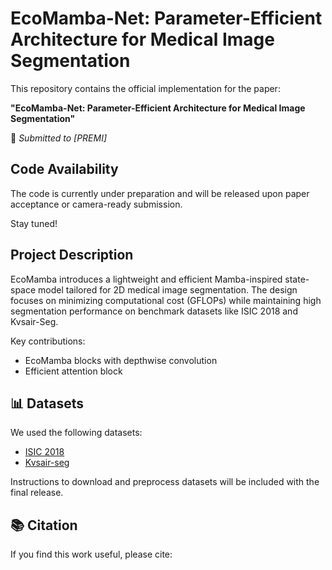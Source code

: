 # EcoMamba-Net: Parameter-Efficient Architecture for Medical Image Segmentation

This repository contains the official implementation for the paper:

**"EcoMamba-Net: Parameter-Efficient Architecture for Medical Image Segmentation"**

📄 *Submitted to [PREMI]*

## Code Availability

The code is currently under preparation and will be released upon paper acceptance or camera-ready submission.

Stay tuned! 

## Project Description

EcoMamba introduces a lightweight and efficient Mamba-inspired state-space model tailored for 2D medical image segmentation. The design focuses on minimizing computational cost (GFLOPs) while maintaining high segmentation performance on benchmark datasets like ISIC 2018 and Kvsair-Seg.

Key contributions:
- EcoMamba blocks with depthwise convolution
- Efficient attention block

## 📊 Datasets

We used the following datasets:
- [ISIC 2018](https://challenge2018.isic-archive.com/)
- [Kvsair-seg](https://www.synapse.org/#!Synapse:syn3193805/wiki/217789)

Instructions to download and preprocess datasets will be included with the final release.

## 📚 Citation

If you find this work useful, please cite:
<!--
```bibtex
@article{eco2025,
  title={EcoMamba-Net: Parameter-Efficient Architecture for Medical Image Segmentation},
  author={Anubhab Maity, Pallabi Dutta and Sushmita Mitra},
  journal={Under Review},
  year={2025}
}
-->
